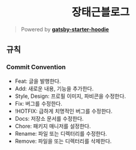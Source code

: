 <h1 style="text-align: center">장태근블로그</h1>

> Powered by **[gatsby-starter-hoodie](https://github.com/devHudi/gatsby-starter-hoodie)**

## 규칙

### Commit Convention

- Feat: 글을 발행한다.
- Add: 새로운 내용, 기능을 추가한다.
- Style, Design: 프로필 이미지, 파비콘을 수정한다.
- Fix: 버그를 수정한다.
- !HOTFIX: 급하게 치명적인 버그를 수정한다.
- Docs: 저장소 문서를 수정한다.
- Chore: 패키지 매니저를 설정한다.
- Rename: 파일 또는 디렉터리를 수정한다.
- Remove: 파일을 또는 디렉터리를 삭제한다.
